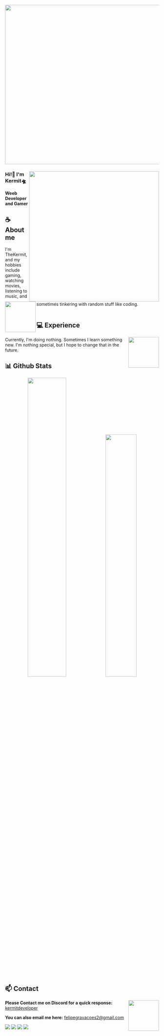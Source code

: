 <br clear="both">

<div align="center">
  <img height="520" src="https://cdn.discordapp.com/attachments/1282771930436468831/1305861371082051634/e17ab9681bec36303a67cd0e13a7b170.gif?ex=67353a6c&is=6733e8ec&hm=32faa752502b4cdddbd4fd2816e8b70ccae4472dba2b898efcf33e76109604c5&"  />
</div>

###
<div align="center">

</div>

<a href="https://discord.gg/zqSFYtzAm8"><img align="right" width="425" src="https://lanyard.kyrie25.dev/api/1271017558824456203?imgStyle=square"></a>


### Hi!👋 I'm Kermit🛸

**Weeb Developer and Gamer** 

## **☕ About me**
<a href="https://github.com/MiyagawaMizu"><img align="left" width="100" src="https://cdn.discordapp.com/attachments/1282771930436468831/1306123571407618108/6483-raidlead-thisisfine.png?ex=673585de&is=6734345e&hm=f042a29a6fc0025b1520dec0d6782f5df59fc3a71cbaf35381e2c0dd525ce500&"></a>
I'm TheKermit, and my hobbies include gaming, watching movies, listening to music, and sometimes tinkering with random stuff like coding.
<br><br>

## **💻 Experience**
<a href="https://github.com/kermitdeveloper"><img align="right" width="100" src="https://cdn3.emoji.gg/emojis/6313-lilo.png"></a>
Currently, I'm doing nothing. Sometimes I learn something new. I'm nothing special, but I hope to change that in the future.


## **📊 Github Stats**
<!-- <div><a href="https://github.com/kermitdeveloper"><img width="100" src="https://cdn.discordapp.com/attachments/1077108830862839848/1107004077621125240/105017051_p13.png"></a><div> -->
<p align="center"><img width="50%" src="https://github-readme-stats.vercel.app/api?username=kermitdeveloper&show_icons=true&count_private=true&theme=react&hide_border=true&bg_color=0D1117"/> <img width="45%" src="https://github-readme-stats.vercel.app/api/top-langs/?username=kermitdeveloper&show_icons=true&count_private=true&theme=react&hide_border=true&bg_color=0D1117&layout=compact"/>
</p>


<!-- <br><br><br><br> -->
## **📫 Contact**
<a href="https://github.com/kermitdeveloper"><img align="right" width="100" src="https://cdn3.emoji.gg/emojis/24871-jake-coffee.png" /></a>
**Please Contact me on Discord for a quick response:** [kermitdeveloper](https://discord.com/users/1271017558824456203)

**You can also email me here:** felipegravacoes2@gmail.com

[![](https://img.shields.io/github/followers/kermitdeveloper?label=Followers&style=social)](https://github.com/kermitdeveloper)
[![](https://img.shields.io/badge/Discord-7289DA?logo=discord&logoColor=white)](https://discord.gg/zqSFYtzAm8)
[![](https://img.shields.io/badge/Steam-1a6a98?logo=steam&logoColor=white)](https://steamcommunity.com/id/TheKermitPlayzzh)
[![](https://img.shields.io/badge/Mail-D14836?logo=gmail&logoColor=white)](mailto:felipegravacoes2@gmail.com)
